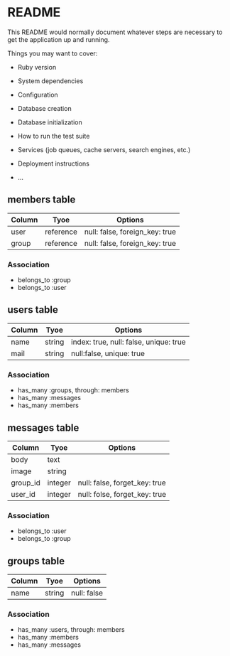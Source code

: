 # README

This README would normally document whatever steps are necessary to get the
application up and running.

Things you may want to cover:

* Ruby version

* System dependencies

* Configuration

* Database creation

* Database initialization

* How to run the test suite

* Services (job queues, cache servers, search engines, etc.)

* Deployment instructions

* ...

## members table

|Column|Tyoe|Options|
|------|----|-------|
|user|reference|null: false, foreign_key: true|
|group|reference|null: false, foreign_key: true|

### Association
- belongs_to :group
- belongs_to :user


## users table


|Column|Tyoe|Options|
|------|----|-------|
|name|string|index: true, null: false, unique: true|
|mail|string|null:false, unique: true|

### Association
- has_many :groups, through: members
- has_many :messages
- has_many :members


## messages table


|Column|Tyoe|Options|
|------|----|-------|
|body|text|
|image|string|
|group_id|integer|null: false, forget_key: true|
|user_id|integer|null: folse, forget_key: true|

### Association
- belongs_to :user
- belongs_to :group

## groups table

|Column|Tyoe|Options|
|------|----|-------|
|name|string|null: false

### Association
- has_many :users, through: members
- has_many :members
- has_many :messages
